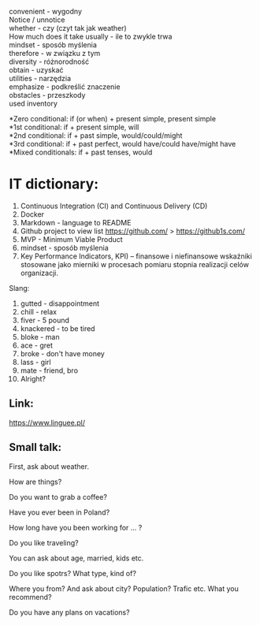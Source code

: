 convenient - wygodny \
Notice / unnotice \
whether - czy (czyt tak jak weather) \
How much does it take usually - ile to zwykle trwa\
mindset - sposób myślenia \
therefore - w związku z tym \
diversity - różnorodność \
obtain - uzyskać </br>
utilities - narzędzia </br>
emphasize - podkreślić znaczenie</br>
obstacles - przeszkody </br>
used inventory

*Zero conditional: if (or when) + present simple, present simple </br>
*1st conditional: if + present simple, will </br>
*2nd conditional: if + past simple, would/could/might </br>
*3rd conditional: if + past perfect, would have/could have/might have </br>
*Mixed conditionals: if + past tenses, would </br>


# IT dictionary:
1. Continuous Integration (CI) and Continuous Delivery (CD)
2. Docker
3. Markdown - language to README
4. Github project to view list https://github.com/ > https://github1s.com/
5. MVP - Minimum Viable Product
6. mindset - sposób myślenia
7. Key Performance Indicators, KPI) – finansowe i niefinansowe wskaźniki stosowane jako mierniki w procesach pomiaru stopnia realizacji celów organizacji.

Slang:
1. gutted - disappointment
2. chill - relax
3. fiver - 5 pound
4. knackered - to be tired 
5. bloke - man
6. ace - gret 
7. broke - don't have money
8. lass - girl
9. mate - friend, bro
10. Alright? 


## Link:
https://www.linguee.pl/

## Small talk:
First, ask about weather.

How are things? 

Do you want to grab a coffee? 

Have you ever been in Poland?


How long have you been working for ... ?

Do you like traveling?

You can ask about age, married, kids etc.

Do you like spotrs? What type, kind of?

Where you from? And ask about city? Population? Trafic etc. 
What you recommend? 

Do you have any plans on vacations? 

